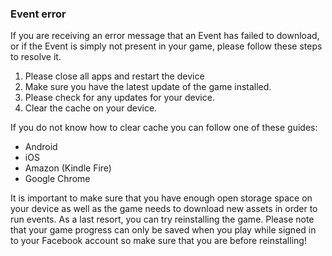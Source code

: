 ### Event error
If you are receiving an error message that an Event has failed to download, or if the Event is simply not present in your game, please follow these steps to resolve it.
1. Please close all apps and restart the device
 2. Make sure you have the latest update of the game installed.
 3. Please check for any updates for your device.
 4. Clear the cache on your device.
 
If you do not know how to clear cache you can follow one of these guides:
 - Android 
 - iOS
 - Amazon (Kindle Fire)
 - Google Chrome
 
It is important to make sure that you have enough open storage space on your device as well as the game needs to download new assets in order to run events.
As a last resort, you can try reinstalling the game. Please note that your game progress can only be saved when you play while signed in to your Facebook account so make sure that you are before reinstalling!
